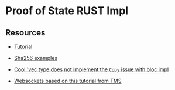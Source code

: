 # Proof of State RUST Impl

## Resources

* [Tutorial](https://medium.com/coinmonks/implementing-proof-of-stake-part-2-748156d5c85e)

* [Sha256 examples](https://siciarz.net/24-days-of-rust-rust-crypto/)

* [Cool 'vec type does not implement the `Copy` issue with bloc impl](https://users.rust-lang.org/t/vec-type-does-not-implement-the-copy-trait/25684/2)

* [Websockets based on this tutorial from TMS](https://tms-dev-blog.com/build-basic-rust-websocket-server/)
